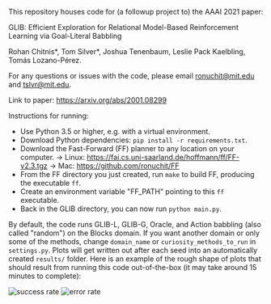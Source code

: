 This repository houses code for (a followup project to) the AAAI 2021 paper:

GLIB: Efficient Exploration for Relational Model-Based Reinforcement Learning via Goal-Literal Babbling

Rohan Chitnis*, Tom Silver*, Joshua Tenenbaum, Leslie Pack Kaelbling, Tomás Lozano-Pérez.

For any questions or issues with the code, please email <ronuchit@mit.edu> and <tslvr@mit.edu>.

Link to paper: https://arxiv.org/abs/2001.08299

Instructions for running:
* Use Python 3.5 or higher, e.g. with a virtual environment.
* Download Python dependencies: `pip install -r requirements.txt`.
* Download the Fast-Forward (FF) planner to any location on your computer.
-> Linux: https://fai.cs.uni-saarland.de/hoffmann/ff/FF-v2.3.tgz
-> Mac: https://github.com/ronuchit/FF
* From the FF directory you just created, run `make` to build FF, producing the executable `ff`.
* Create an environment variable "FF_PATH" pointing to this `ff` executable.
* Back in the GLIB directory, you can now run `python main.py`.

By default, the code runs GLIB-L, GLIB-G, Oracle, and Action babbling (also called "random") on the Blocks domain. If you want another domain or only some of the methods, change `domain_name` or `curiosity_methods_to_run` in `settings.py`. Plots will get written out after each seed into an automatically created `results/` folder. Here is an example of the rough shape of plots that should result from running this code out-of-the-box (it may take around 15 minutes to complete):

![success rate](sample_plots/Glibblocks_LNDR_succ.png)
![error rate](sample_plots/Glibblocks_LNDR_dist.png)